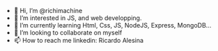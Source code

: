 - 👋 Hi, I’m @richimachine
- 👀 I’m interested in JS, and web developping.
- 🌱 I’m currently learning Html, Css, JS, NodeJS, Express, MongoDB...
- 💞️ I’m looking to collaborate on myself
- 📫 How to reach me linkedin: Ricardo Alesina

<!---
richimachine/richimachine is a ✨ special ✨ repository because its `README.md` (this file) appears on your GitHub profile.
You can click the Preview link to take a look at your changes.
--->
